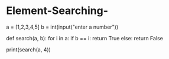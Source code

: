 # Element-Searching-

a = [1,2,3,4,5]
b = int(input("enter a number"))

def search(a, b):
    for i in a:
        if b == i:
            return True
        else:
            return False

print(search(a, 4))  
